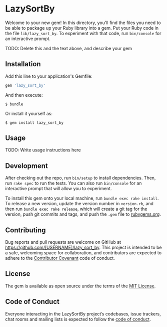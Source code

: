 # LazySortBy

Welcome to your new gem! In this directory, you'll find the files you need to be able to package up your Ruby library into a gem. Put your Ruby code in the file `lib/lazy_sort_by`. To experiment with that code, run `bin/console` for an interactive prompt.

TODO: Delete this and the text above, and describe your gem

## Installation

Add this line to your application's Gemfile:

```ruby
gem 'lazy_sort_by'
```

And then execute:

    $ bundle

Or install it yourself as:

    $ gem install lazy_sort_by

## Usage

TODO: Write usage instructions here

## Development

After checking out the repo, run `bin/setup` to install dependencies. Then, run `rake spec` to run the tests. You can also run `bin/console` for an interactive prompt that will allow you to experiment.

To install this gem onto your local machine, run `bundle exec rake install`. To release a new version, update the version number in `version.rb`, and then run `bundle exec rake release`, which will create a git tag for the version, push git commits and tags, and push the `.gem` file to [rubygems.org](https://rubygems.org).

## Contributing

Bug reports and pull requests are welcome on GitHub at https://github.com/[USERNAME]/lazy_sort_by. This project is intended to be a safe, welcoming space for collaboration, and contributors are expected to adhere to the [Contributor Covenant](http://contributor-covenant.org) code of conduct.

## License

The gem is available as open source under the terms of the [MIT License](https://opensource.org/licenses/MIT).

## Code of Conduct

Everyone interacting in the LazySortBy project’s codebases, issue trackers, chat rooms and mailing lists is expected to follow the [code of conduct](https://github.com/[USERNAME]/lazy_sort_by/blob/master/CODE_OF_CONDUCT.md).

